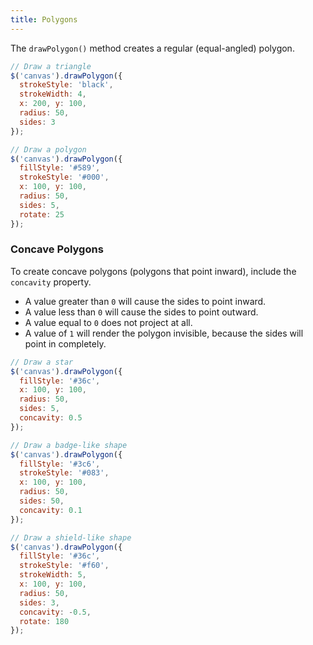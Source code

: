 ```yaml
---
title: Polygons
---
```


The `drawPolygon()` method creates a regular (equal-angled) polygon.

```javascript
// Draw a triangle
$('canvas').drawPolygon({
  strokeStyle: 'black',
  strokeWidth: 4,
  x: 200, y: 100,
  radius: 50,
  sides: 3
});
```

```javascript
// Draw a polygon
$('canvas').drawPolygon({
  fillStyle: '#589',
  strokeStyle: '#000',
  x: 100, y: 100,
  radius: 50,
  sides: 5,
  rotate: 25
});
```

### Concave Polygons

To create concave polygons (polygons that point inward), include the `concavity` property.  
  - A value greater than `0` will cause the sides to point inward.
  - A value less than `0` will cause the sides to point outward.
  - A value equal to `0` does not project at all.
  - A value of `1` will render the polygon invisible, because the sides will point in completely.

```javascript
// Draw a star
$('canvas').drawPolygon({
  fillStyle: '#36c',
  x: 100, y: 100,
  radius: 50,
  sides: 5,
  concavity: 0.5
});
```

```javascript
// Draw a badge-like shape
$('canvas').drawPolygon({
  fillStyle: '#3c6',
  strokeStyle: '#083',
  x: 100, y: 100,
  radius: 50,
  sides: 50,
  concavity: 0.1
});
```

```javascript
// Draw a shield-like shape
$('canvas').drawPolygon({
  fillStyle: '#36c',
  strokeStyle: '#f60',
  strokeWidth: 5,
  x: 100, y: 100,
  radius: 50,
  sides: 3,
  concavity: -0.5,
  rotate: 180
});
```
